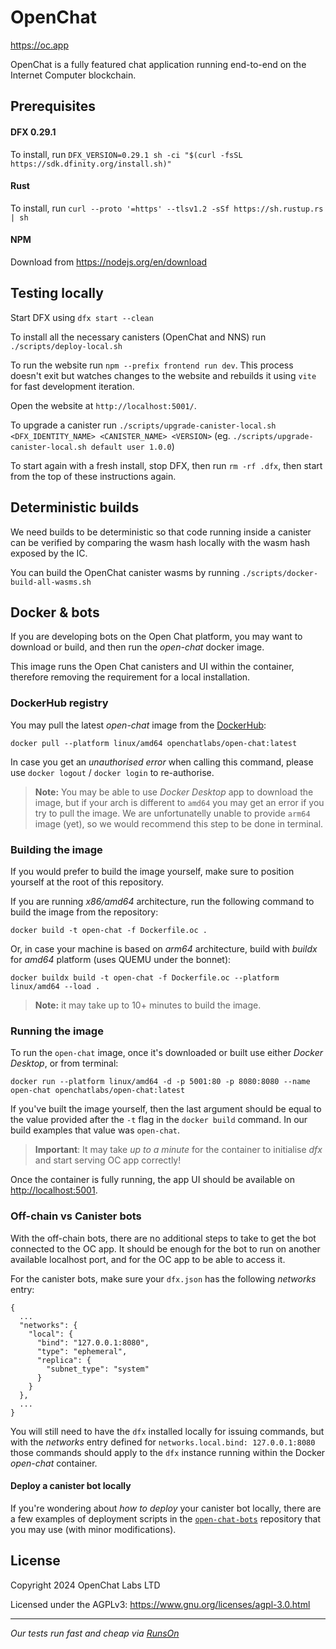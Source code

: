 # OpenChat

https://oc.app

OpenChat is a fully featured chat application running end-to-end on the Internet Computer blockchain.

## Prerequisites

#### DFX 0.29.1

To install, run `DFX_VERSION=0.29.1 sh -ci "$(curl -fsSL https://sdk.dfinity.org/install.sh)"`

#### Rust

To install, run `curl --proto '=https' --tlsv1.2 -sSf https://sh.rustup.rs | sh`

#### NPM

Download from https://nodejs.org/en/download

## Testing locally

Start DFX using `dfx start --clean`

To install all the necessary canisters (OpenChat and NNS) run `./scripts/deploy-local.sh`

To run the website run `npm --prefix frontend run dev`. This process doesn't exit but watches changes to the website and rebuilds it using `vite` for fast development iteration.

Open the website at `http://localhost:5001/`.

To upgrade a canister run `./scripts/upgrade-canister-local.sh <DFX_IDENTITY_NAME> <CANISTER_NAME> <VERSION>` (eg. `./scripts/upgrade-canister-local.sh default user 1.0.0`)

To start again with a fresh install, stop DFX, then run `rm -rf .dfx`, then start from the top of these instructions again.

## Deterministic builds

We need builds to be deterministic so that code running inside a canister can be verified by comparing the
wasm hash locally with the wasm hash exposed by the IC.

You can build the OpenChat canister wasms by running `./scripts/docker-build-all-wasms.sh`

## Docker & bots

If you are developing bots on the Open Chat platform, you may want to download or build, and then run the _open-chat_ docker image.

This image runs the Open Chat canisters and UI within the container, therefore removing the requirement for a local installation.

### DockerHub registry

You may pull the latest _open-chat_ image from the [DockerHub](https://hub.docker.com/r/openchatlabs/open-chat/tags):

```
docker pull --platform linux/amd64 openchatlabs/open-chat:latest
```

In case you get an _unauthorised error_ when calling this command, please use `docker logout` / `docker login` to re-authorise.

> **Note:** You may be able to use _Docker Desktop_ app to download the image, but if your arch is different to `amd64` you may get an error if you try to pull the image. We are unfortunatelly unable to provide `arm64` image (yet), so we would recommend this step to be done in terminal.

### Building the image

If you would prefer to build the image yourself, make sure to position yourself at the root of this repository.

If you are running _x86/amd64_ architecture, run the following command to build the image from the repository:
```shell
docker build -t open-chat -f Dockerfile.oc .
```

Or, in case your machine is based on _arm64_ architecture, build with _buildx_ for _amd64_ platform (uses QUEMU under the bonnet):
```shell
docker buildx build -t open-chat -f Dockerfile.oc --platform linux/amd64 --load .
```

> **Note:** it may take up to 10+ minutes to build the image.

### Running the image

To run the `open-chat` image, once it's downloaded or built use either _Docker Desktop_, or from terminal:

```shell
docker run --platform linux/amd64 -d -p 5001:80 -p 8080:8080 --name open-chat openchatlabs/open-chat:latest
```

If you've built the image yourself, then the last argument should be equal to the value provided after the `-t` flag in the `docker build` command. In our build examples that value was `open-chat`.

> **Important**: It may take _up to a minute_ for the container to initialise _dfx_ and start serving OC app correctly!

Once the container is fully running, the app UI should be available on [http://localhost:5001](http://localhost:5001).

### Off-chain vs Canister bots

With the off-chain bots, there are no additional steps to take to get the bot connected to the OC app. It should be enough for the bot to run on another available localhost port, and for the OC app to be able to access it.

For the canister bots, make sure your `dfx.json` has the following _networks_ entry:

```
{
  ...
  "networks": {
    "local": {
      "bind": "127.0.0.1:8080",
      "type": "ephemeral",
      "replica": {
        "subnet_type": "system"
      }
    }
  },
  ...
}
```

You will still need to have the `dfx` installed locally for issuing commands, but with the _networks_ entry defined for `networks.local.bind: 127.0.0.1:8080` those commands should apply to the `dfx` instance running within the Docker _open-chat_ container.

#### Deploy a canister bot locally

If you're wondering about _how to deploy_ your canister bot locally, there are a few examples of deployment scripts in the [`open-chat-bots`](https://github.com/open-chat-labs/open-chat-bots/tree/main/rs/scripts) repository that you may use (with minor modifications).

## License

Copyright 2024 OpenChat Labs LTD

Licensed under the AGPLv3: https://www.gnu.org/licenses/agpl-3.0.html

---

*Our tests run fast and cheap via [RunsOn](https://runs-on.com)*
